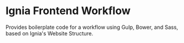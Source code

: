 # Ignia Frontend Workflow

Provides boilerplate code for a workflow using Gulp, Bower, and Sass, based on Ignia's Website Structure.
